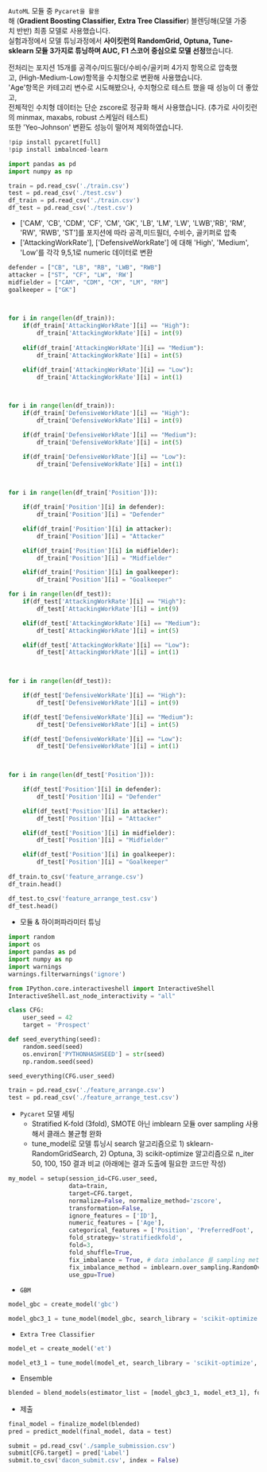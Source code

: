 
`AutoML` 모듈 중 `Pycaret을 활용`해 (**Gradient Boosting Classifier, Extra Tree Classifier**) 블렌딩해(모델 가중치 반반) 최종 모델로 사용했습니다.  
실험과정에서 
모델 튜닝과정에서 **사이킷런의 RandomGrid, Optuna, Tune-sklearn 모듈 3가지로 튜닝하며 AUC, F1 스코어 중심으로 모델 선정**했습니다.  
  
전처리는 포지션 15개를 공격수/미드필더/수비수/골키퍼 4가지 항목으로 압축했고, (High-Medium-Low)항목을 수치형으로 변환해 사용했습니다.  
'Age'항목은 카테고리 변수로 시도해봤으나, 수치형으로 테스트 했을 때 성능이 더 좋았고,   
전체적인 수치형 데이터는 단순 zscore로 정규화 해서 사용했습니다. (추가로 사이킷런의 minmax, maxabs, robust 스케일러 테스트)   
또한 'Yeo-Johnson' 변환도 성능이 떨어져 제외하였습니다.

```python
!pip install pycaret[full]
!pip install imbalnced-learn

import pandas as pd
import numpy as np

train = pd.read_csv('./train.csv')
test = pd.read_csv('./test.csv')
df_train = pd.read_csv('./train.csv')
df_test = pd.read_csv('./test.csv')
```

- ['CAM', 'CB', 'CDM', 'CF', 'CM', 'GK', 'LB', 'LM', 'LW', 'LWB','RB', 'RM', 'RW', 'RWB', 'ST']를 포지션에 따라 공격,미드필더, 수비수, 골키퍼로 압축
- ['AttackingWorkRate'], ['DefensiveWorkRate'] 에 대해 'High', 'Medium', 'Low'를 각각 9,5,1로 numeric 데이터로 변환

```python
defender = ["CB", "LB", "RB", "LWB", "RWB"]
attacker = ["ST", "CF", "LW", 'RW']
midfielder = ["CAM", "CDM", "CM", "LM", "RM"]
goalkeeper = ["GK"]

  

for i in range(len(df_train)):
    if(df_train['AttackingWorkRate'][i] == "High"):
        df_train['AttackingWorkRate'][i] = int(9)
   
    elif(df_train['AttackingWorkRate'][i] == "Medium"):
        df_train['AttackingWorkRate'][i] = int(5)

    elif(df_train['AttackingWorkRate'][i] == "Low"):
        df_train['AttackingWorkRate'][i] = int(1)

  

for i in range(len(df_train)):
    if(df_train['DefensiveWorkRate'][i] == "High"):
        df_train['DefensiveWorkRate'][i] = int(9)

    if(df_train['DefensiveWorkRate'][i] == "Medium"):
        df_train['DefensiveWorkRate'][i] = int(5)

    if(df_train['DefensiveWorkRate'][i] == "Low"):
        df_train['DefensiveWorkRate'][i] = int(1)

  

for i in range(len(df_train['Position'])):

    if(df_train['Position'][i] in defender):
        df_train['Position'][i] = "Defender"

    elif(df_train['Position'][i] in attacker):
        df_train['Position'][i] = "Attacker"

    elif(df_train['Position'][i] in midfielder):
        df_train['Position'][i] = "Midfielder"

    elif(df_train['Position'][i] in goalkeeper):
        df_train['Position'][i] = "Goalkeeper"

for i in range(len(df_test)):
    if(df_test['AttackingWorkRate'][i] == "High"):
        df_test['AttackingWorkRate'][i] = int(9)

    elif(df_test['AttackingWorkRate'][i] == "Medium"):
        df_test['AttackingWorkRate'][i] = int(5)

    elif(df_test['AttackingWorkRate'][i] == "Low"):
        df_test['AttackingWorkRate'][i] = int(1)

  

for i in range(len(df_test)):

    if(df_test['DefensiveWorkRate'][i] == "High"):
        df_test['DefensiveWorkRate'][i] = int(9)

    if(df_test['DefensiveWorkRate'][i] == "Medium"):
        df_test['DefensiveWorkRate'][i] = int(5)

    if(df_test['DefensiveWorkRate'][i] == "Low"):
        df_test['DefensiveWorkRate'][i] = int(1)

  

for i in range(len(df_test['Position'])):

    if(df_test['Position'][i] in defender):
        df_test['Position'][i] = "Defender"

    elif(df_test['Position'][i] in attacker):
        df_test['Position'][i] = "Attacker"

    elif(df_test['Position'][i] in midfielder):
        df_test['Position'][i] = "Midfielder"

    elif(df_test['Position'][i] in goalkeeper):
        df_test['Position'][i] = "Goalkeeper"
 
df_train.to_csv('feature_arrange.csv')
df_train.head()

df_test.to_csv('feature_arrange_test.csv')
df_test.head()
```

- 모듈 & 하이퍼파라미터 튜닝
```python
import random
import os
import pandas as pd
import numpy as np
import warnings
warnings.filterwarnings('ignore')

from IPython.core.interactiveshell import InteractiveShell
InteractiveShell.ast_node_interactivity = "all"

class CFG:
    user_seed = 42
    target = 'Prospect'

def seed_everything(seed):
    random.seed(seed)
    os.environ['PYTHONHASHSEED'] = str(seed)
    np.random.seed(seed)

seed_everything(CFG.user_seed)

train = pd.read_csv('./feature_arrange.csv')
test = pd.read_csv('./feature_arrange_test.csv')

```

- `Pycaret` 모델 세팅
	- Stratified K-fold (3fold), SMOTE 아닌 imblearn 모듈 over sampling 사용해서 클래스 불균형 완화
	- tune_model로 모델 튜닝시 search 알고리즘으로 1) sklearn-RandomGridSearch, 2) Optuna, 3) scikit-optimize 알고리즘으로 n_iter 50, 100, 150 결과 비교 (아래에는 결과 도출에 필요한 코드만 작성)
```python
my_model = setup(session_id=CFG.user_seed,
                 data=train,
                 target=CFG.target,
                 normalize=False, normalize_method='zscore',
                 transformation=False,  
                 ignore_features = ['ID'],
                 numeric_features = ['Age'],
                 categorical_features = ['Position', 'PreferredFoot', 'AttackingWorkRate', 'DefensiveWorkRate'],
                 fold_strategy='stratifiedkfold',
                 fold=3,
                 fold_shuffle=True,
                 fix_imbalance = True, # data imbalance 를 sampling method로 보정
                 fix_imbalance_method = imblearn.over_sampling.RandomOverSampler(),
                 use_gpu=True)
```

- `GBM`
```PYTHON
model_gbc = create_model('gbc')

model_gbc3_1 = tune_model(model_gbc, search_library = 'scikit-optimize', optimize='f1', n_iter=100, choose_better=True)
```

- `Extra Tree Classifier`
```python
model_et = create_model('et')

model_et3_1 = tune_model(model_et, search_library = 'scikit-optimize', optimize='f1', n_iter=100, choose_better=True)
```

- Ensemble
```python
blended = blend_models(estimator_list = [model_gbc3_1, model_et3_1], fold = 3, method = 'soft', probability_threshold = 0.5)
```

- 제출
```python
final_model = finalize_model(blended)
pred = predict_model(final_model, data = test)

submit = pd.read_csv('./sample_submission.csv')
submit[CFG.target] = pred['Label']
submit.to_csv('dacon_submit.csv', index = False)
```